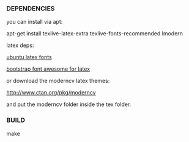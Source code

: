 ### DEPENDENCIES

you can install via apt:

apt-get install texlive-latex-extra texlive-fonts-recommended lmodern

latex deps:

[ubuntu latex fonts](https://github.com/tzwenn/ubuntu-latex-fonts)

[bootstrap font awesome for latex](http://www.ctan.org/tex-archive/fonts/fontawesome)

or download the moderncv latex themes:

http://www.ctan.org/pkg/moderncv

and put the moderncv folder inside the tex folder.

### BUILD

make

